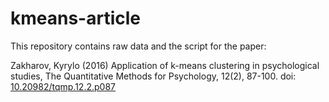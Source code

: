 # kmeans-article

This repository contains raw data and the script for the paper:

Zakharov, Kyrylo (2016) Application of k-means clustering in psychological studies, The Quantitative Methods for Psychology, 12(2), 87-100. doi: [10.20982/tqmp.12.2.p087](http://dx.doi.org/10.20982/tqmp.12.2.p087)
